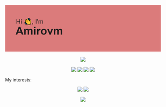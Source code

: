 <img src="header.png">

<p align="center">
  <a href="https://skillicons.dev">
    <img src="https://skillicons.dev/icons?i=git,kubernetes,docker,c,vim" />
  </a>
</p>
<p align="center">
    <img src="https://badges.pufler.dev/years/amirovm">
    <img src="https://badges.pufler.dev/repos/amirovm">
    <img src="https://badges.pufler.dev/gists/amirovm">
    <img src="https://badges.pufler.dev/created/amirovm/itsamirov1">
</p>

<p align="center"> 
<p> My interests: </p> 
</p>
  
 <p align = "center">
  <img  src = "https://github-readme-stats.vercel.app/api?username=BwM17&show_icons=true&line_height=27&theme=tokyonight">
  <img src = "https://github-readme-stats.vercel.app/api/top-langs/?username=BwM17&hide=&theme=tokyonight">
</p>

<p align = "center">
   <img  src="https://github-readme-streak-stats.herokuapp.com/?user=BwM17&show_icons=true&locale=en&layout=compact&theme=tokyonight&line_height=0" />
</p> 


